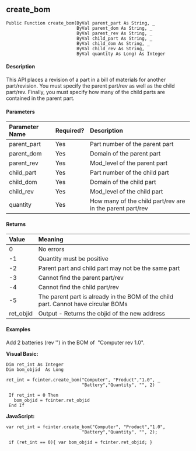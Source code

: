 create_bom
----------

```
Public Function create_bom(ByVal parent_part As String, _
                           ByVal parent_dom As String, _
                           ByVal parent_rev As String, _
                           ByVal child_part As String, _
                           ByVal child_dom As String, _
                           ByVal child_rev As String, _
                           ByVal quantity As Long) As Integer
```

#### Description

This API places a revision of a part in a bill of materials for another part/revision. You must specify the parent part/rev as well as the child part/rev. Finally, you must specify how many of the child parts are contained in the parent part.

#### Parameters

| Parameter Name | Required? | Description |
|:--- |:--- |:--- |
| parent_part | Yes | Part number of the parent part |
| parent_dom | Yes | Domain of the parent part |
| parent_rev | Yes | Mod_level of the parent part |
| child_part | Yes | Part number of the child part |
| child_dom | Yes | Domain of the child part |
| child_rev | Yes | Mod_level of the child part |
| quantity | Yes | How many of the child part/rev are in the parent part/rev |

#### Returns

| Value | Meaning |
|:--- |:--- |
| 0 | No errors |
| -1 | Quantity must be positive |
| -2 | Parent part and child part may not be the same part |
| -3 | Cannot find the parent part/rev |
| -4 | Cannot find the child part/rev |
| -5 | The parent part is already in the BOM of the child part. Cannot have circular BOMs |
| ret_objid | Output - Returns the objid of the new address |

#### Examples

Add 2 batteries (rev '') in the BOM of  "Computer rev 1.0".

**Visual Basic:**
```
Dim ret_int As Integer
Dim bom_objid  As Long

ret_int = fcinter.create_bom("Computer", "Product","1.0", _
                             "Battery","Quantity", "", 2)

 If ret_int = 0 Then
   bom_objid = fcinter.ret_objid
 End If
```

**JavaScript:**
```
var ret_int = fcinter.create_bom("Computer", "Product","1.0",
                             "Battery","Quantity", "", 2);

 if (ret_int == 0){ var bom_objid = fcinter.ret_objid; }
```